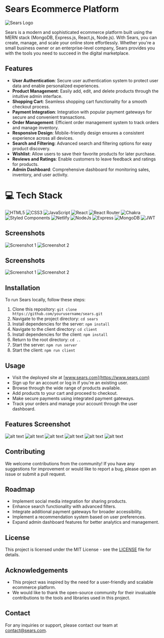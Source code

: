 # Sears Ecommerce Platform

![Sears Logo](https://cdn.cookielaw.org/logos/cc9a8230-03c2-46ab-afe1-51ced9dc71c0/71ac662c-41e9-44cb-8c9b-44652e593b65/c8c533ef-64bd-4950-af09-34e70e96b405/sears_logo.png)

Sears is a modern and sophisticated ecommerce platform built using the MERN stack (MongoDB, Express.js, React.js, Node.js). With Sears, you can create, manage, and scale your online store effortlessly. Whether you're a small business owner or an enterprise-level company, Sears provides you with the tools you need to succeed in the digital marketplace.

## Features

- **User Authentication**: Secure user authentication system to protect user data and enable personalized experiences.
- **Product Management**: Easily add, edit, and delete products through the intuitive admin interface.
- **Shopping Cart**: Seamless shopping cart functionality for a smooth checkout process.
- **Payment Integration**: Integration with popular payment gateways for secure and convenient transactions.
- **Order Management**: Efficient order management system to track orders and manage inventory.
- **Responsive Design**: Mobile-friendly design ensures a consistent experience across all devices.
- **Search and Filtering**: Advanced search and filtering options for easy product discovery.
- **Wishlist**: Allow users to save their favorite products for later purchase.
- **Reviews and Ratings**: Enable customers to leave feedback and ratings for products.
- **Admin Dashboard**: Comprehensive dashboard for monitoring sales, inventory, and user activity.

# 💻 Tech Stack
![HTML5](https://img.shields.io/badge/html5-%23E34F26.svg?style=for-the-badge&logo=html5&logoColor=white) 
![CSS3](https://img.shields.io/badge/css3-%231572B6.svg?style=for-the-badge&logo=css3&logoColor=white) 
![JavaScript](https://img.shields.io/badge/javascript-%23323330.svg?style=for-the-badge&logo=javascript&logoColor=%23F7DF1E) 
![React](https://img.shields.io/badge/react-%2320232a.svg?style=for-the-badge&logo=react&logoColor=%2361DAFB) 
![React Router](https://img.shields.io/badge/React_Router-CA4245?style=for-the-badge&logo=react-router&logoColor=white) 
![Chakra](https://img.shields.io/badge/chakra-%234ED1C5.svg?style=for-the-badge&logo=chakraui&logoColor=white) 
![Styled Components](https://img.shields.io/badge/styled--components-DB7093?style=for-the-badge&logo=styled-components&logoColor=white) 
![Netlify](https://img.shields.io/badge/netlify-%23000000.svg?style=for-the-badge&logo=netlify&logoColor=#00C7B7) 
![NodeJs](https://img.shields.io/badge/Node%20js-339933?style=for-the-badge&logo=nodedotjs&logoColor=white)
![Express](https://img.shields.io/badge/Express%20js-000000?style=for-the-badge&logo=express&logoColor=white)
![MongoDB](https://img.shields.io/badge/MongoDB-4EA94B?style=for-the-badge&logo=mongodb&logoColor=white)
![JWT](https://img.shields.io/badge/JWT-000000?style=for-the-badge&logo=JSON%20web%20tokens&logoColor=white)

## Screenshots


![Screenshot 1](<client/src/assets/sears-screenshots/Screenshot 2024-02-12 231550.png>)
![Screenshot 2](<client/src/assets/sears-screenshots/Screenshot 2024-02-12 231858.png>)



## Screenshots


![Screenshot 1](<client/src/assets/sears-screenshots/Screenshot 2024-02-12 231550.png>)
![Screenshot 2](<client/src/assets/sears-screenshots/Screenshot 2024-02-12 231858.png>)



## Installation

To run Sears locally, follow these steps:

1. Clone this repository: `git clone https://github.com/yourusername/sears.git`
2. Navigate to the project directory: `cd sears`
3. Install dependencies for the server: `npm install`
4. Navigate to the client directory: `cd client`
5. Install dependencies for the client: `npm install`
6. Return to the root directory: `cd ..`
7. Start the server: `npm run server`
8. Start the client: `npm run client`

## Usage

- Visit the deployed site at [www.sears.com](https://www.sears.com)
- Sign up for an account or log in if you're an existing user.
- Browse through the wide range of products available.
- Add products to your cart and proceed to checkout.
- Make secure payments using integrated payment gateways.
- Track your orders and manage your account through the user dashboard.

## Features Screenshot
![alt text](<client/src/assets/sears-screenshots/Screenshot 2024-02-12 232019.png>)
![alt text](<client/src/assets/sears-screenshots/Screenshot 2024-02-12 232019.png>)
![alt text](<client/src/assets/sears-screenshots/Screenshot 2024-02-12 232043.png>)
![alt text](<client/src/assets/sears-screenshots/Screenshot 2024-02-12 232123.png>)
![alt text](<client/src/assets/sears-screenshots/Screenshot 2024-02-12 232123.png>)
![alt text](<client/src/assets/sears-screenshots/Screenshot 2024-02-12 232155.png>)

## Contributing

We welcome contributions from the community! If you have any suggestions for improvement or would like to report a bug, please open an issue or submit a pull request.

## Roadmap

- Implement social media integration for sharing products.
- Enhance search functionality with advanced filters.
- Integrate additional payment gateways for broader accessibility.
- Implement a recommendation system based on user preferences.
- Expand admin dashboard features for better analytics and management.

## License

This project is licensed under the MIT License - see the [LICENSE](LICENSE) file for details.

## Acknowledgements

- This project was inspired by the need for a user-friendly and scalable ecommerce platform.
- We would like to thank the open-source community for their invaluable contributions to the tools and libraries used in this project.

## Contact

For any inquiries or support, please contact our team at contact@sears.com.
